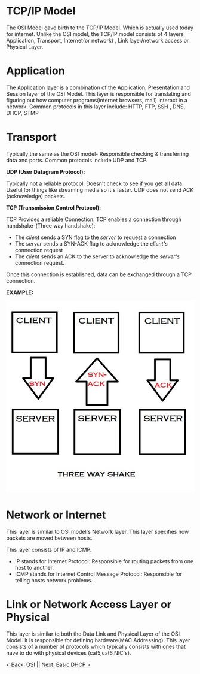 # TCP/IP Model

The OSI Model gave birth to the TCP/IP Model. Which is actually used today for internet. Unlike the OSI model, the TCP/IP model consists of 4 layers: Application, Transport, Internet(or network) , Link layer/network access or Physical Layer.


# Application

The Application layer is a combination of the Application, Presentation and Session layer of the OSI Model. This layer is responsible for translating and figuring out how computer programs(internet browsers, mail) interact in a network. Common protocols in this layer include: HTTP, FTP, SSH , DNS, DHCP, STMP

# Transport

Typically the same as the OSI model- Responsible checking & transferring data and ports. Common protocols include UDP and TCP.

**UDP (User Datagram Protocol):**

Typically not a reliable protocol. Doesn't check to see if you get all data. Useful for things like streaming media so it's faster. UDP does not send ACK (acknowledge) packets.

**TCP (Transmission Control Protocol):**

TCP Provides a reliable Connection. TCP enables a connection through handshake-(Three way handshake):

- The *client* sends a SYN flag to the *server* to request a connection
- The *server* sends a SYN-ACK flag to acknowledge the *client's* connection request
- The *client* sends an ACK to the server to acknowledge the *server's* connection request.

Once this connection is established, data can be exchanged through a TCP connection.

**EXAMPLE:**

![3_handshake](https://github.com/sxcdennis/Network/blob/master/images/threewayshake.jpg?raw=true)


# Network or Internet
This layer is similar to OSI model's Network layer. This layer specifies how packets are  moved between hosts.

This layer consists of IP and ICMP.

- IP stands for Internet Protocol: Responsible for routing packets from one host to another.
- ICMP stands for Internet Control Message Protocol: Responsible for telling hosts network problems.


# Link or Network Access Layer or Physical

This layer is similar to both the Data Link and Physical Layer of the OSI Model. It is responsible for defining hardware(MAC Addressing). This layer consists of a number of protocols which typically consists with ones that have to do with physical devices (cat5,cat6,NIC's).


[< Back: OSI](https://github.com/sxcdennis/Network/blob/master/OSI.md "OSI") || [Next: Basic DHCP >](https://github.com/sxcdennis/Network/blob/master/Basic%20DHCP.md "Basic DHCP")
